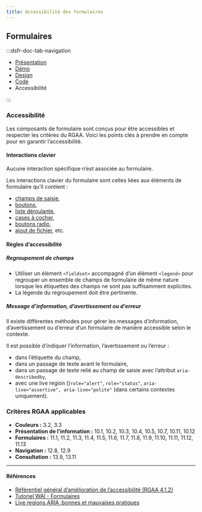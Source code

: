 ```yaml
---
title: Accessibilité des formulaires
---
```


## Formulaires

:::dsfr-doc-tab-navigation

- [Présentation](../index.md)
- [Démo](../demo/index.md)
- [Design](../design/index.md)
- [Code](../code/index.md)
- Accessibilité

:::

### Accessibilité

Les composants de formulaire sont conçus pour être accessibles et respecter les critères du RGAA. Voici les points clés à prendre en compte pour en garantir l’accessibilité.

#### Interactions clavier

Aucune interaction spécifique n’est associée au formulaire.

Les interactions clavier du formulaire sont celles liées aux éléments de formulaire qu’il contient&nbsp;: 
- [champs de saisie](../../../../input/_part/doc/accessibility/index.md),
- [boutons](../../../../button/_part/doc/accessibility/index.md),
- [liste déroulante](../../../../select/_part/doc/accessibility/index.md), 
- [cases à cocher](../../../../checkbox/_part/doc/accessibility/index.md),
- [boutons radio](../../../../radio/_part/doc/accessibility/index.md), 
- [ajout de fichier](../../../../upload/_part/doc/accessibility/index.md), etc.

#### Règles d’accessibilité

##### Regroupement de champs

- Utiliser un élément `<fieldset>` accompagné d’un élément `<legend>` pour regrouper un ensemble de champs de formulaire de même nature lorsque les étiquettes des champs ne sont pas suffisamment explicites.
- La légende du regroupement doit être pertinente.

##### Message d’information, d’avertissement ou d’erreur

Il existe différentes méthodes pour gérer les messages d’information, d’avertissement ou d’erreur d’un formulaire de manière accessible selon le contexte.

Il est possible d’indiquer l’information, l’avertissement ou l’erreur&nbsp;:
- dans l’étiquette du champ,
- dans un passage de texte avant le formulaire,
- dans un passage de texte relié au champ de saisie avec l’attribut `aria-describedby`,
- avec une <span lang="en">live region</span> ()`role="alert"`, `role="status"`, `aria-live="assertive", aria-live="polite"` (dans certains contextes uniquement).

### Critères RGAA applicables

- **Couleurs&nbsp;:** 3.2, 3.3
- **Présentation de l’information&nbsp;:** 10.1, 10.2, 10.3, 10.4, 10.5, 10.7, 10.11, 10.12
- **Formulaires&nbsp;:** 11.1, 11.2, 11.3, 11.4, 11.5, 11.6, 11.7, 11.8, 11.9, 11.10, 11.11, 11.12, 11.13
- **Navigation&nbsp;:** 12.8, 12.9
- **Consultation&nbsp;:** 13.9, 13.11

---

#### Références

- [Référentiel général d’amélioration de l’accessibilité (RGAA 4.1.2)](https://accessibilite.numerique.gouv.fr/methode/criteres-et-tests/)
- [Tutoriel WAI - Formulaires](https://www.w3.org/WAI/tutorials/forms/)
- [Live regions ARIA&nbsp;:bonnes et mauvaises pratiques](https://access42.net/quand-utiliser-live-regions-aria/)